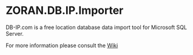 ZORAN.DB.IP.Importer
====================

DB-IP.com is a free location database data import tool for Microsoft SQL Server.

For more information please consult the <a href="https://github.com/zoranmax/ZORAN.DB.IP.Importer/wiki">Wiki</a>